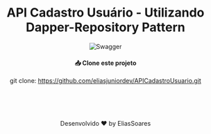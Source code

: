 <div align="center">

# API Cadastro Usuário  - Utilizando Dapper-Repository Pattern

![Swagger](https://github.com/user-attachments/assets/59db7594-90e3-4a21-a5d6-24c2e71cf974)


#### 📥 Clone este projeto 

git clone: https://github.com/eliasjuniordev/APICadastroUsuario.git
</br>
</br>
</br>
</br>
</br>
<div align="center">
Desenvolvido ❤️ by EliasSoares
